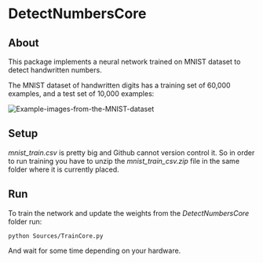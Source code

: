 # DetectNumbersCore

## About

This package implements a neural network trained on MNIST dataset to detect handwritten numbers.

The MNIST dataset of handwritten digits has a training set of 60,000 examples, and a test set of 10,000 examples:

![Example-images-from-the-MNIST-dataset](https://user-images.githubusercontent.com/44135514/215034545-58986030-d9df-4999-9d24-8e794a9fd28c.png)

## Setup

_mnist_train.csv_ is pretty big and Github cannot version control it. So in order to run training you have to unzip the _mnist_train_csv.zip_ file in the same folder where it is currently placed.

## Run

To train the network and update the weights from the _DetectNumbersCore_ folder run:
```
python Sources/TrainCore.py
```
And wait for some time depending on your hardware.

